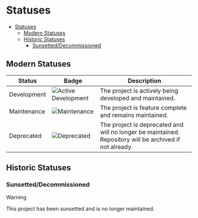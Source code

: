 # Statuses

- [Statuses](#statuses)
  - [Modern Statuses](#modern-statuses)
  - [Historic Statuses](#historic-statuses)
    - [Sunsetted/Decommissioned](#sunsetteddecommissioned)

## Modern Statuses

| Status      | Badge                                                                                            | Description                                                                                             |
| ----------- | ------------------------------------------------------------------------------------------------ | ------------------------------------------------------------------------------------------------------- |
| Development | ![Active Development](https://img.shields.io/badge/Development-8A2BE2?style=for-the-badge&color=19e650) | The project is actively being developed and maintained.
| Maintenance | ![Maintenance](https://img.shields.io/badge/Maintenance-8A2BE2?style=for-the-badge&color=1803ff) | The project is feature complete and remains maintained.                                                 |
| Deprecated  | ![Deprecated](https://img.shields.io/badge/Deprecated-8A2BE2?style=for-the-badge&color=ff0000)   | The project is deprecated and will no longer be maintained. Repository will be archived if not already. |

## Historic Statuses

### Sunsetted/Decommissioned

> [!WARNING]
> This project has been sunsetted and is no longer maintained.
